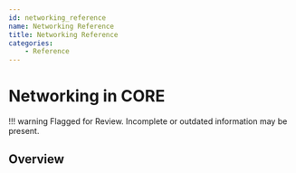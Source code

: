 ```yaml
---
id: networking_reference
name: Networking Reference
title: Networking Reference
categories:
    - Reference
---
```


# Networking in CORE

!!! warning
    Flagged for Review.
    Incomplete or outdated information may be present.

## Overview
